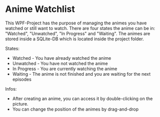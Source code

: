# Anime Watchlist


This WPF-Project has the purpose of managing the animes you have watched or still want to watch.
There are four states the anime can be in: "Watched", "Unwatched", "In Progress" and "Waiting".
The animes are stored inside a SQLite-DB which is located inside the project folder.

States:
- Watched - You have already watched the anime
- Unwatched - You have not watched the anime
- In Progress - You are currently watching the anime
- Waiting - The anime is not finished and you are waiting for the next episodes

Infos:
- After creating an anime, you can access it by double-clicking on the picture.
- You can change the position of the animes by drag-and-drop
